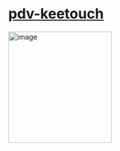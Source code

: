 # [pdv-keetouch](https://elppans.github.io/pdv-keetouch/)

<img width="208" height="224" alt="image" src="https://github.com/user-attachments/assets/63c5666a-9ad0-48ee-89d8-c1dec4c29887" />
